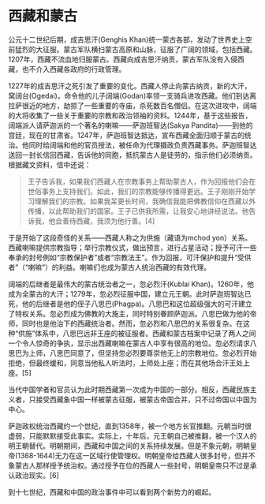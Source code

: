 # 西藏和蒙古

公元十二世纪后期，成吉思汗\(Genghis Khan\)统一蒙古各部，发动了世界史上空前猛烈的大征服。蒙古军队横扫蒙古高原和山脉，征服了广阔的领域，包括西藏。1207年，西藏不流血地归服蒙古。西藏向成吉思汗纳贡，蒙古军队没有入侵西藏，也不介入西藏各政府的行政管理。

1227年的成吉思汗之死引发了重要的变化。西藏人停止向蒙古纳贡，新的大汗，窝阔台\(Ogedai\)，命令他的儿子阔端\(Godan\)率领一支骑兵进攻西藏。他们到达离拉萨很近的地方，劫掠了一些重要的寺庙，杀死数百名僧侣。在这次进攻中，阔端的大将收集了一些关于重要的宗教和政治领袖的资料。1244年，基于这些报告，阔端派人请萨迦派的一个著名的喇嘛——萨迦班智达\(Sakya Pandita\)——到他的宫廷，现在的甘肃省。1247年，萨迦班智达抵达，宣布西藏全面归顺于蒙古的统治。他同时给阔端和他的官员授法，被任命为代理摄政负责西藏事务。萨迦班智达送回一封长信回西藏，告诉他的同胞，抵抗蒙古人是徒劳的，指示他们必须纳贡。根据藏文资料，信中还说：

> 王子告诉我，如果我们西藏人在宗教事务上帮助蒙古人，作为回报他们会在世俗事务上支持我们。如此，我们的宗教能够传播得更远。王子刚刚开始学习理解我们的宗教。如果我呆更长时间，我确信我能把佛教信仰在西藏以外传播，以此帮助我们的国家。王子已供我所需，让我安心地讲经说法。他告诉我，他会善待西藏，我须为他行善。\[4\]

于是开始了这段奇怪的关系——西藏人称之为供施（藏语为mchod yon）关系。西藏喇嘛提供宗教指导；举行宗教仪式，做出预言，进行占星活动；授予可汗一些奉承的封号例如“宗教保护者”或者“宗教法王”。作为回报，可汗保护和提升“受供者”（“喇嘛”）的利益。喇嘛们也成为蒙古人统治西藏的有效代理。

阔端的后继者是最伟大的蒙古统治者之一，忽必烈汗\(Kublai Khan\)。1260年，他成为全蒙古的大汗；1279年，忽必烈征服中国，建立元王朝。此时萨迦班智达已死，他的后继者是他的侄子八思巴\(Phagpa\)。八思巴和这位超级强大的可汗建立了特权关系。忽必烈成为佛教的大施主，同时特别眷顾萨迦派。八思巴做为他的帝师，同时也是他治下的西藏统治者。然而，忽必烈和八思巴的关系很复杂。在这种“供施”体系中，八思巴远非王座的被征服者。西藏和蒙古档案中记录了两人之间一个令人惊奇的争执，显示出西藏喇嘛在蒙古人中享有很高的地位。忽必烈请求八思巴为上师，八思巴同意了，但坚持忽必烈要尊崇他无上的宗教地位。忽必烈开始拒绝，但最终缓和，同意当他私人听法时，上师处上座；而在其他场合汗王处上座。\[5\]

当代中国学者和官员认为此时期西藏第一次成为中国的一部分。相反，西藏民族主义者，只接受西藏象中国一样被蒙古征服，被蒙古帝国合并，只不过帝国以中国为中心。

萨迦政权统治西藏约一个世纪，直到1358年，被一个地方长官推翻。元朝当时很虚弱，只能默默接受此事实。实际上，十年后，元王朝自己被推翻，被一个汉人的明王朝替代。明朝期间，西藏和中国之间的关系持续发展。但是不象元朝，明朝皇帝\(1368-1644\)无力在这一区域行使管理权。明朝皇帝给西藏人很多封号，但并不象蒙古人那样授予统治权。通过授予在位的西藏人一些封号，明朝皇帝只不过是承认政治现实。\[6\]

到十七世纪，西藏和中国的政治事件中可以看到两个新势力的崛起。

